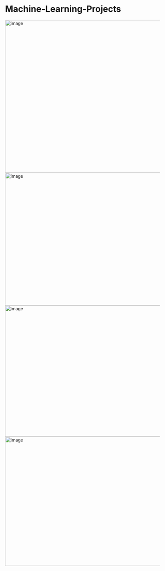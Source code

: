 # Machine-Learning-Projects
<img width="1023" height="498" alt="image" src="https://github.com/user-attachments/assets/80974888-bfdc-49a8-b9c2-9808ae0c3c90" />
<img width="1108" height="432" alt="image" src="https://github.com/user-attachments/assets/bc2f6d1c-54b0-49fd-a83a-007cd9537de4" />
<img width="1106" height="428" alt="image" src="https://github.com/user-attachments/assets/be336dc6-44a2-4bee-b870-313d10e70be3" />
<img width="1105" height="421" alt="image" src="https://github.com/user-attachments/assets/52b513f6-3c76-4389-86a5-f7baea9d0f7c" />
